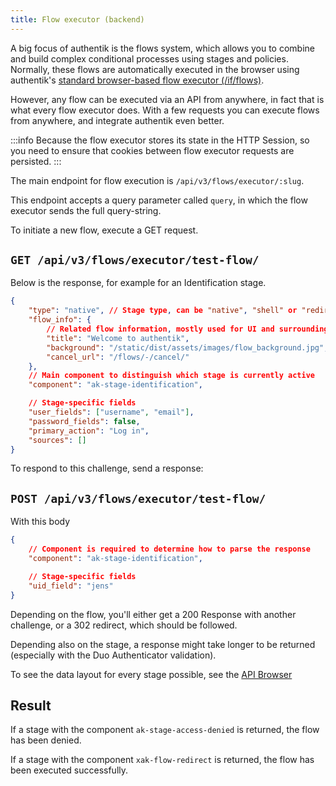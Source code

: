 ```yaml
---
title: Flow executor (backend)
---
```


A big focus of authentik is the flows system, which allows you to combine and build complex conditional processes using stages and policies. Normally, these flows are automatically executed in the browser using authentik's [standard browser-based flow executor (/if/flows)](../../add-secure-apps/flows-stages/flow/executors/if-flow.md).

However, any flow can be executed via an API from anywhere, in fact that is what every flow executor does. With a few requests you can execute flows from anywhere, and integrate authentik even better.

:::info
Because the flow executor stores its state in the HTTP Session, so you need to ensure that cookies between flow executor requests are persisted.
:::

The main endpoint for flow execution is `/api/v3/flows/executor/:slug`.

This endpoint accepts a query parameter called `query`, in which the flow executor sends the full query-string.

To initiate a new flow, execute a GET request.

## `GET /api/v3/flows/executor/test-flow/`

Below is the response, for example for an Identification stage.

```json
{
    "type": "native", // Stage type, can be "native", "shell" or "redirect"
    "flow_info": {
        // Related flow information, mostly used for UI and surrounding elements
        "title": "Welcome to authentik",
        "background": "/static/dist/assets/images/flow_background.jpg",
        "cancel_url": "/flows/-/cancel/"
    },
    // Main component to distinguish which stage is currently active
    "component": "ak-stage-identification",

    // Stage-specific fields
    "user_fields": ["username", "email"],
    "password_fields": false,
    "primary_action": "Log in",
    "sources": []
}
```

To respond to this challenge, send a response:

## `POST /api/v3/flows/executor/test-flow/`

With this body

```json
{
    // Component is required to determine how to parse the response
    "component": "ak-stage-identification",

    // Stage-specific fields
    "uid_field": "jens"
}
```

Depending on the flow, you'll either get a 200 Response with another challenge, or a 302 redirect, which should be followed.

Depending also on the stage, a response might take longer to be returned (especially with the Duo Authenticator validation).

To see the data layout for every stage possible, see the [API Browser](./reference/flows-executor-get)

## Result

If a stage with the component `ak-stage-access-denied` is returned, the flow has been denied.

If a stage with the component `xak-flow-redirect` is returned, the flow has been executed successfully.
